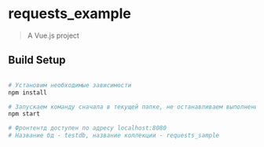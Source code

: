 # requests_example

> A Vue.js project

## Build Setup

``` bash

# Установим необходимые зависимости
npm install

# Запускаем команду сначала в текущей папке, не останавливаем выполнение. затем в другом терминале в папке client
npm start

# Фронтентд доступен по адресу localhost:8080
# Название бд - testdb, название коллекции - requests_sample



